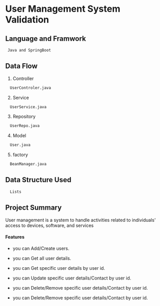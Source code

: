 # User Management System Validation




## Language and Framwork 

```bash
 Java and SpringBoot
```

## Data Flow

 1. Controller

```bash
  UserControler.java
```
2. Service

```bash
  UserService.java
```

3. Repository

```bash
  UserRepo.java
```
4. Model

```bash
  User.java
```
5. factory

```bash
  BeanManager.java
```




## Data Structure Used

```bash
  Lists
```



## Project Summary

User management is a system to handle activities related to individuals' access to devices, software, and services
 
 #### Features

- you can Add/Create users.
- you can Get all user details.
- you can Get specific user details by user id.
- you can Update specific user details/Contact by user id.
- you can Delete/Remove specific user details/Contact by user id.

  
- you can Delete/Remove specific user details/Contact by user id.